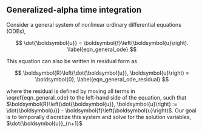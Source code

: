 
<h2> Generalized-alpha time integration </h2>
    
Consider a general system of nonlinear ordinary differential equations (ODEs),

$$
    \dot{\boldsymbol{u}} = \boldsymbol{f}\left(\boldsymbol{u}\right). \label{eqn_general_ode}
$$

This equation can also be written in residual form as 

$$
    \boldsymbol{R}\left(\dot{\boldsymbol{u}}, \boldsymbol{u}\right) = \boldsymbol{0}, \label{eqn_general_ode_residual}
$$

where the residual is defined by moving all terms in \eqref{eqn_general_ode} to the left-hand side of the equation, such that $\boldsymbol{R}\left(\dot{\boldsymbol{u}}, \boldsymbol{u}\right) := \dot{\boldsymbol{u}} - \boldsymbol{f}\left(\boldsymbol{u}\right)$. Our goal is to temporally discretize this system and solve for the solution variables, $\dot{\boldsymbol{u}}_{n+1}$